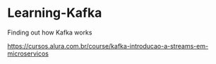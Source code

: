 # Learning-Kafka
Finding out how Kafka works

https://cursos.alura.com.br/course/kafka-introducao-a-streams-em-microservicos
